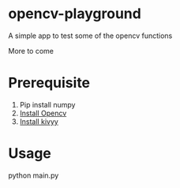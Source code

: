 # opencv-playground

A simple app to test some of the opencv functions

More to come

# Prerequisite
1. Pip install numpy
2. <a href="http://docs.opencv.org/3.1.0/d7/d9f/tutorial_linux_install.html">Install Opencv</a>
3. <a href="https://kivy.org/docs/gettingstarted/installation.html">Install kivyy</a>

# Usage

python main.py
